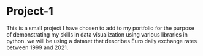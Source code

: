 # Project-1
This is a small project I have chosen to add to my portfolio for the purpose of demonstrating my skills in data visualization using various libraries in python. we will be using a dataset that describes Euro daily exchange rates between 1999 and 2021. 
